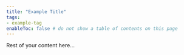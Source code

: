 ```yaml
---
title: "Example Title"
tags:
- example-tag
enableToc: false # do not show a table of contents on this page
---
```


Rest of your content here...
```